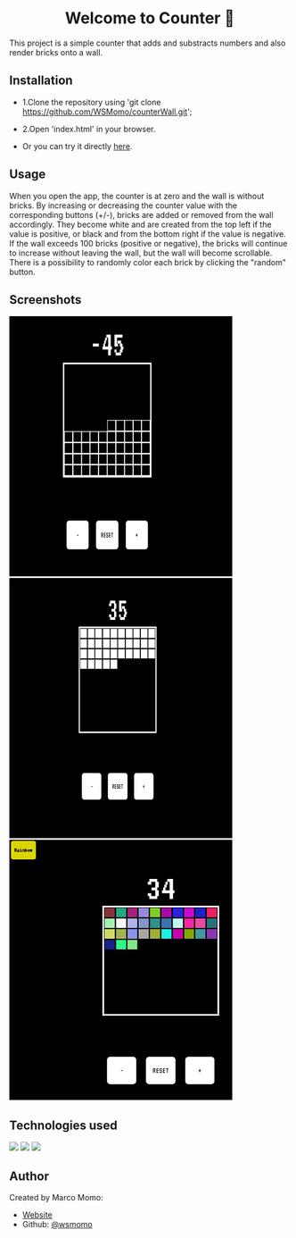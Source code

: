 <h1 align="center">Welcome to Counter 👋</h1>
<p>
</p>

This project  is a simple counter that adds and substracts numbers and also render bricks onto a wall.


## Installation

* 1.Clone the repository using 'git clone https://github.com/WSMomo/counterWall.git';
* 2.Open 'index.html' in your browser.

* Or you can try it directly [here](https://counterwall.netlify.app/).

## Usage

When you open the app, the counter is at zero and the wall is without bricks. By increasing or decreasing the counter value with the corresponding buttons (+/-), bricks are added or removed from the wall accordingly. They become white and are created from the top left if the value is positive, or black and from the bottom right if the value is negative. 
If the wall exceeds 100 bricks (positive or negative), the bricks will continue to increase without leaving the wall, but the wall will become scrollable. 
There is a possibility to randomly color each brick by clicking the "random" button.

## Screenshots

<img src="assets\img\readme\negNumbers.png">
<img src="assets\img\readme\posNumbers.png">
<img src="assets\img\readme\rainbow.png">

## Technologies used

<img src="https://img.shields.io/badge/HTML5-E34F26?style=for-the-badge&logo=html5&logoColor=white">
<img src="https://img.shields.io/badge/CSS3-1572B6?style=for-the-badge&logo=css3&logoColor=white">
<img src="https://img.shields.io/badge/JavaScript-323330?style=for-the-badge&logo=javascript&logoColor=F7DF1E">

## Author

Created by Marco Momo:

* [Website](https://wsmomo.github.io/Portfolio-Marco-Momo/)
* Github: [@wsmomo](https://github.com/wsmomo)
